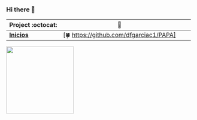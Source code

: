 ### Hi there 👋


|      Project :octocat:   |      :star2:   |  |  |
|-------------|-------------------|---|---|
| [**Inicios**](https://github.com/vinitshahdeo/PortScanner) | [:four_leaf_clover: https://github.com/dfgarciac1/PAPA]

<img height="180em" src="https://github-readme-stats.vercel.app/api?dfgarciac1 =Gapur&show_icons=true&hide_border=true&&count_private=true&include_all_commits=true" />
